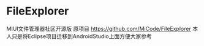 # FileExplorer
MIUI文件管理器社区开源版  原项目 https://github.com/MiCode/FileExplorer 本人只是将Eclipse项目迁移到AndroidStudio上面方便大家参考
